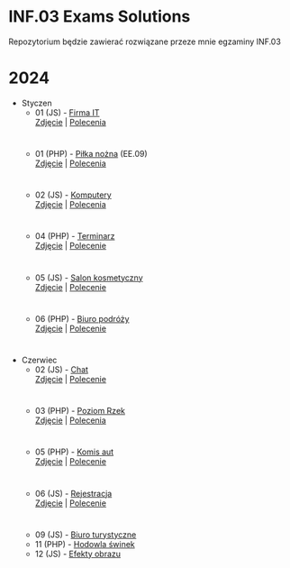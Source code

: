 # INF.03 Exams Solutions
Repozytorium będzie zawierać rozwiązane przeze mnie egzaminy INF.03

# 2024
  - Styczen
    - 01 (JS) - [Firma IT](https://github.com/MaksFikus/INF.03-Exams-Solutions/tree/main/inf03_2024_01_01)<br>
      [Zdjęcie](https://github.com/fikusmaksymilian/INF.03-Exams-Solutions/blob/main/inf03_2024_01_01/Firma%20IT.png) |
      [Polecenia](https://github.com/fikusmaksymilian/INF.03-Exams-Solutions/blob/main/inf03_2024_01_01/INF.03-01-24.01-SG.pdf)
      #
    - 01 (PHP) - [Piłka nożna](https://github.com/fikusmaksymilian/INF.03-Exams-Solutions/tree/main/ee09_2024_01_01) (EE.09) <br>
      [Zdjęcie](https://github.com/fikusmaksymilian/INF.03-Exams-Solutions/blob/main/ee09_2024_01_01/Futbol.png) |
      [Polecenia](https://github.com/fikusmaksymilian/INF.03-Exams-Solutions/blob/main/ee09_2024_01_01/EE.09-01-24.01-SG.pdf)
      #
    - 02 (JS) - [Komputery](https://github.com/MaksFikus/INF.03-Exams-Solutions/tree/main/inf03_2024_01_02)<br>
      [Zdjęcie](https://github.com/fikusmaksymilian/INF.03-Exams-Solutions/blob/main/inf03_2024_01_02/Komputery.png) |
      [Polecenia](https://github.com/fikusmaksymilian/INF.03-Exams-Solutions/blob/main/inf03_2024_01_02/INF.03-02-24.01-SG.pdf)
      #
    - 04 (PHP) - [Terminarz](https://github.com/fikusmaksymilian/INF.03-Exams-Solutions/tree/main/inf03_2024_01_04)<br>
      [Zdjęcie](https://github.com/fikusmaksymilian/INF.03-Exams-Solutions/blob/main/inf03_2024_01_04/Terminarz.png) |
      [Polecenie](https://github.com/fikusmaksymilian/INF.03-Exams-Solutions/blob/main/inf03_2024_01_04/inf_03_2024_01_04_SG.pdf)
      #
    - 05 (JS) - [Salon kosmetyczny](https://github.com/MaksFikus/INF.03-Exams-Solutions/tree/main/inf03_2024_01_05)<br>
      [Zdjęcie](https://github.com/fikusmaksymilian/INF.03-Exams-Solutions/blob/main/inf03_2024_01_05/Salon%20Kosmetyczny.png) |
      [Polecenie](https://github.com/fikusmaksymilian/INF.03-Exams-Solutions/blob/main/inf03_2024_01_05/INF.03-05-24.01-SG.pdf)
      #
    - 06 (PHP) - [Biuro podróży](https://github.com/fikusmaksymilian/INF.03-Exams-Solutions/tree/main/inf03_2024_01_06)<br>
      [Zdjęcie](https://github.com/fikusmaksymilian/INF.03-Exams-Solutions/blob/main/inf03_2024_01_06/Biuro%20Podr%C3%B3%C5%BCy.png) |
      [Polecenie](https://github.com/fikusmaksymilian/INF.03-Exams-Solutions/blob/main/inf03_2024_01_06/INF.03-06-24.01-SG.pdf)
      #
  - Czerwiec
    - 02 (JS) - [Chat](https://github.com/fikusmaksymilian/INF.03-Exams-Solutions/tree/main/inf03_2024_06_02)<br>
      [Zdjęcie](https://github.com/fikusmaksymilian/INF.03-Exams-Solutions/blob/main/inf03_2024_06_02/Chat.png) |
      [Polecenie](https://github.com/fikusmaksymilian/INF.03-Exams-Solutions/blob/main/inf03_2024_06_02/INF.03-02-24.06-SG.pdf)
      #
    - 03 (PHP) - [Poziom Rzek](https://github.com/fikusmaksymilian/INF.03-Exams-Solutions/tree/main/inf03_2024_06_03) <br>
      [Zdjęcie](https://github.com/fikusmaksymilian/INF.03-Exams-Solutions/blob/main/inf03_2024_06_03/Poziom%20Rzek.png) |
      [Polecenia](https://github.com/fikusmaksymilian/INF.03-Exams-Solutions/blob/main/inf03_2024_06_03/INF.03-03-24.06-SG.pdf)
      #
    - 05 (PHP) - [Komis aut](https://github.com/fikusmaksymilian/INF.03-Exams-Solutions/tree/main/inf03_2024_06_05)<br>
      [Zdjęcie](https://github.com/fikusmaksymilian/INF.03-Exams-Solutions/blob/main/inf03_2024_06_05/Kup%20Auto.png) |
      [Polecenie](https://github.com/fikusmaksymilian/INF.03-Exams-Solutions/blob/main/inf03_2024_06_05/inf_03_2024_06_05_SG.pdf)
      #
    - 06 (JS) - [Rejestracja](https://github.com/MaksFikus/INF.03-Exams-Solutions/tree/main/inf03_2024_06_06)<br>
      [Zdjęcie](https://github.com/fikusmaksymilian/INF.03-Exams-Solutions/blob/main/inf03_2024_06_06/Nasze%20Kwiaty.png) |
      [Polecenie](https://github.com/fikusmaksymilian/INF.03-Exams-Solutions/blob/main/inf03_2024_06_06/INF.03-06-24.06-SG.pdf)
      #
    - 09 (JS) - [Biuro turystyczne](https://github.com/fikusmaksymilian/INF.03-Exams-Solutions/tree/main/inf03_2024_06_09)
    - 11 (PHP) - [Hodowla świnek](https://github.com/fikusmaksymilian/INF.03-Exams-Solutions/tree/main/inf03_2024_06_11)
    - 12 (JS) - [Efekty obrazu](https://github.com/MaksFikus/INF.03-Exams-Solutions/tree/main/inf03_2024_06_12)
    
